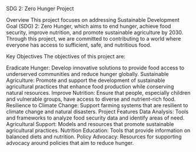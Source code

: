 SDG 2: Zero Hunger Project

Overview
This project focuses on addressing Sustainable Development Goal (SDG) 2: Zero Hunger, which aims to end hunger, achieve food security, improve nutrition, and promote sustainable agriculture by 2030. Through this project, we are committed to contributing to a world where everyone has access to sufficient, safe, and nutritious food.

Key Objectives
The objectives of this project are:

Eradicate Hunger: Develop innovative solutions to provide food access to underserved communities and reduce hunger globally.
Sustainable Agriculture: Promote and support the development of sustainable agricultural practices that enhance food production while conserving natural resources.
Improve Nutrition: Ensure that people, especially children and vulnerable groups, have access to diverse and nutrient-rich food.
Resilience to Climate Change: Support farming systems that are resilient to climate change and natural disasters.
Project Features
Data Analysis: Tools and frameworks to analyze food security data and identify areas of need.
Agricultural Support: Models and resources that promote sustainable agricultural practices.
Nutrition Education: Tools that provide information on balanced diets and nutrition.
Policy Advocacy: Resources for supporting advocacy around policies that aim to reduce hunger.
